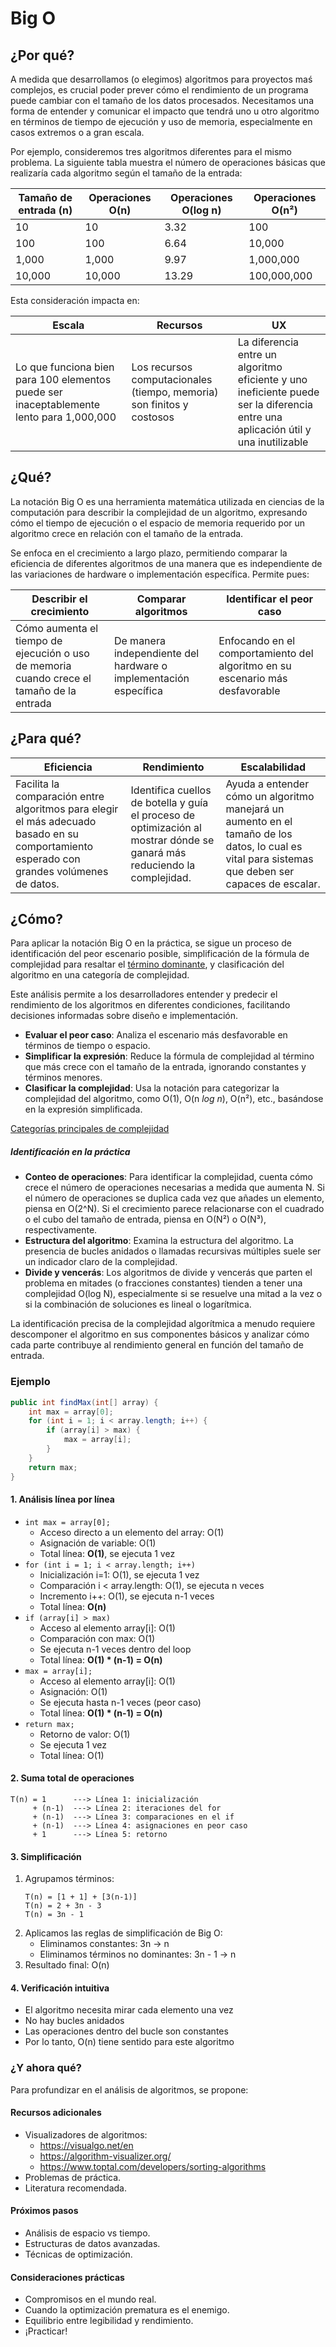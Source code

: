 # Big O

## ¿Por qué?

A medida que desarrollamos (o elegimos) algoritmos para proyectos maś complejos, es crucial poder prever cómo el rendimiento de un programa puede cambiar con el tamaño de los datos procesados. Necesitamos una forma de entender y comunicar el impacto que tendrá uno u otro algoritmo en términos de tiempo de ejecución y uso de memoria, especialmente en casos extremos o a gran escala.

Por ejemplo, consideremos tres algoritmos diferentes para el mismo problema. La siguiente tabla muestra el número de operaciones básicas que realizaría cada algoritmo según el tamaño de la entrada:

|Tamaño de entrada (n)|Operaciones O(n)|Operaciones O(log n)|Operaciones O(n²)|
|-|-|-|-|
|10|10|3.32|100|
|100|100|6.64|10,000|
|1,000|1,000|9.97|1,000,000|
|10,000|10,000|13.29|100,000,000|

Esta consideración impacta en:

|Escala|Recursos|UX|
|-|-|-|
|Lo que funciona bien para 100 elementos puede ser inaceptablemente lento para 1,000,000|Los recursos computacionales (tiempo, memoria) son finitos y costosos|La diferencia entre un algoritmo eficiente y uno ineficiente puede ser la diferencia entre una aplicación útil y una inutilizable|

## ¿Qué?

La notación Big O es una herramienta matemática utilizada en ciencias de la computación para describir la complejidad de un algoritmo, expresando cómo el tiempo de ejecución o el espacio de memoria requerido por un algoritmo crece en relación con el tamaño de la entrada.

Se enfoca en el crecimiento a largo plazo, permitiendo comparar la eficiencia de diferentes algoritmos de una manera que es independiente de las variaciones de hardware o implementación específica. Permite pues:

|Describir el crecimiento|Comparar algoritmos|Identificar el peor caso|
|-|-|-|
|Cómo aumenta el tiempo de ejecución o uso de memoria cuando crece el tamaño de la entrada|De manera independiente del hardware o implementación específica|Enfocando en el comportamiento del algoritmo en su escenario más desfavorable|

## ¿Para qué?

|Eficiencia|Rendimiento|Escalabilidad|
|-|-|-|
Facilita la comparación entre algoritmos para elegir el más adecuado basado en su comportamiento esperado con grandes volúmenes de datos.|Identifica cuellos de botella y guía el proceso de optimización al mostrar dónde se ganará más reduciendo la complejidad.|Ayuda a entender cómo un algoritmo manejará un aumento en el tamaño de los datos, lo cual es vital para sistemas que deben ser capaces de escalar.

## ¿Cómo?

Para aplicar la notación Big O en la práctica, se sigue un proceso de identificación del peor escenario posible, simplificación de la fórmula de complejidad para resaltar el [término dominante](terminoDominante.md), y clasificación del algoritmo en una categoría de complejidad. 

Este análisis permite a los desarrolladores entender y predecir el rendimiento de los algoritmos en diferentes condiciones, facilitando decisiones informadas sobre diseño e implementación.

- **Evaluar el peor caso**: Analiza el escenario más desfavorable en términos de tiempo o espacio.
- **Simplificar la expresión**: Reduce la fórmula de complejidad al término que más crece con el tamaño de la entrada, ignorando constantes y términos menores.
- **Clasificar la complejidad**: Usa la notación para categorizar la complejidad del algoritmo, como O(1), O(n *log n*), O(n²), etc., basándose en la expresión simplificada.

[Categorías principales de complejidad](categorias.md)


##### Identificación en la práctica

- **Conteo de operaciones**: Para identificar la complejidad, cuenta cómo crece el número de operaciones necesarias a medida que aumenta N. Si el número de operaciones se duplica cada vez que añades un elemento, piensa en O(2^N). Si el crecimiento parece relacionarse con el cuadrado o el cubo del tamaño de entrada, piensa en O(N²) o O(N³), respectivamente.
- **Estructura del algoritmo**: Examina la estructura del algoritmo. La presencia de bucles anidados o llamadas recursivas múltiples suele ser un indicador claro de la complejidad.
- **Divide y vencerás**: Los algoritmos de divide y vencerás que parten el problema en mitades (o fracciones constantes) tienden a tener una complejidad O(log N), especialmente si se resuelve una mitad a la vez o si la combinación de soluciones es lineal o logarítmica.

La identificación precisa de la complejidad algorítmica a menudo requiere descomponer el algoritmo en sus componentes básicos y analizar cómo cada parte contribuye al rendimiento general en función del tamaño de entrada.

### Ejemplo

```java
public int findMax(int[] array) {
    int max = array[0];
    for (int i = 1; i < array.length; i++) {
        if (array[i] > max) {
            max = array[i];
        }
    }
    return max;
}
```
#### 1. Análisis línea por línea

- `int max = array[0];`
  - Acceso directo a un elemento del array: O(1)
  - Asignación de variable: O(1)
  - Total línea: **O(1)**, se ejecuta 1 vez
- `for (int i = 1; i < array.length; i++)`
  - Inicialización i=1: O(1), se ejecuta 1 vez
  - Comparación i < array.length: O(1), se ejecuta n veces
  - Incremento i++: O(1), se ejecuta n-1 veces
  - Total línea: **O(n)**
- `if (array[i] > max)`
  - Acceso al elemento array[i]: O(1)
  - Comparación con max: O(1)
  - Se ejecuta n-1 veces dentro del loop
  - Total línea: **O(1) * (n-1) = O(n)**
- `max = array[i];`
  - Acceso al elemento array[i]: O(1)
  - Asignación: O(1)
  - Se ejecuta hasta n-1 veces (peor caso)
  - Total línea: **O(1) * (n-1) = O(n)**
- `return max;`
  - Retorno de valor: O(1)
  - Se ejecuta 1 vez
  - Total línea: O(1)

#### 2. Suma total de operaciones

```
T(n) = 1      ---> Línea 1: inicialización
     + (n-1)  ---> Línea 2: iteraciones del for
     + (n-1)  ---> Línea 3: comparaciones en el if
     + (n-1)  ---> Línea 4: asignaciones en peor caso
     + 1      ---> Línea 5: retorno
```

#### 3. Simplificación

1. Agrupamos términos:
   ```
   T(n) = [1 + 1] + [3(n-1)]
   T(n) = 2 + 3n - 3
   T(n) = 3n - 1
   ```
2. Aplicamos las reglas de simplificación de Big O:
   - Eliminamos constantes: 3n → n
   - Eliminamos términos no dominantes: 3n - 1 → n
3. Resultado final: O(n)

#### 4. Verificación intuitiva

- El algoritmo necesita mirar cada elemento una vez
- No hay bucles anidados
- Las operaciones dentro del bucle son constantes
- Por lo tanto, O(n) tiene sentido para este algoritmo

### ¿Y ahora qué?

Para profundizar en el análisis de algoritmos, se propone:

#### Recursos adicionales

- Visualizadores de algoritmos:
  - https://visualgo.net/en
  - https://algorithm-visualizer.org/
  - https://www.toptal.com/developers/sorting-algorithms
- Problemas de práctica.
- Literatura recomendada.

#### Próximos pasos

- Análisis de espacio vs tiempo.
- Estructuras de datos avanzadas.
- Técnicas de optimización.

#### Consideraciones prácticas

- Compromisos en el mundo real.
- Cuando la optimización prematura es el enemigo.
- Equilibrio entre legibilidad y rendimiento.
- ¡Practicar!